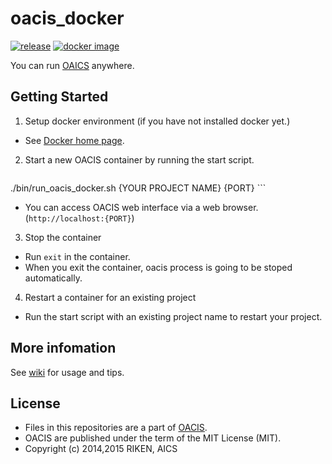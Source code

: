 # oacis_docker

[![release](https://img.shields.io/github/release/crest-cassia/oacis.svg)](https://github.com/crest-cassia/oacis/releases/latest)
[![docker image](http://img.shields.io/badge/docker_image-ready-brightgreen.svg)](https://registry.hub.docker.com/u/takeshiuchitane/oacis/)

You can run [OAICS](https://github.com/crest-cassia/oacis) anywhere.

## Getting Started

1. Setup docker environment (if you have not installed docker yet.)

  - See [Docker home page](https://www.docker.com/).

2. Start a new OACIS container by running the start script.

    ```sh:run_oacis_docker.sh
./bin/run_oacis_docker.sh {YOUR PROJECT NAME} {PORT}
    ```

  - You can access OACIS web interface via a web browser.(`http://localhost:{PORT}`)

3. Stop the container

  - Run `exit` in the container.
  - When you exit the container, oacis process is going to be stoped automatically.

4. Restart a container for an existing project

  - Run the start script with an existing project name to restart your project.

## More infomation

See [wiki](https://github.com/crest-cassia/oacis_docker/wiki) for usage and tips.

## License

  - Files in this repositories are a part of [OACIS](https://github.com/crest-cassia/oacis).
  - OACIS are published under the term of the MIT License (MIT).
  - Copyright (c) 2014,2015 RIKEN, AICS
